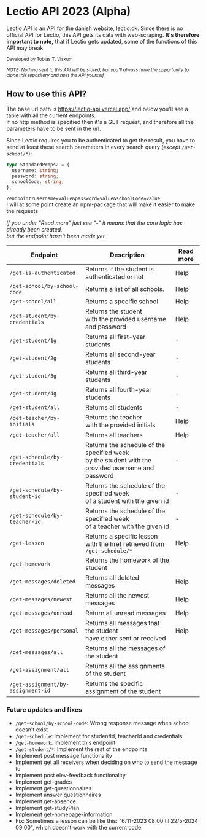 # Lectio API 2023 (Alpha)

Lectio API is an API for the danish website, lectio.dk. Since there is no official API for Lectio, this API gets its data with web-scraping. <b>It's therefore important to note,</b> that if Lectio gets updated, some of the functions of this API may break

<small>Developed by Tobias T. Viskum</small>

<small><i>NOTE: Nothing sent to this API will be stored, but you'll always have the opportunity to clone this repository and host the API yourself</i></small>

## How to use this API?

The base url path is https://lectio-api.vercel.app/ and below you'll see a table with all the current endpoints. <br> If no http method is specified then it's a GET request, and therefore all the parameters have to be sent in the url.

Since Lectio requires you to be authenticated to get the result, you have to send at least these search parameters in every search query (<i>except `/get-school/*`</i>):

```ts
type StandardProps2 = {
  username: string;
  password: string;
  schoolCode: string;
};
```

`/endpoint?username=value&password=value&schoolCode=value`<br>
I will at some point create an npm-package that will make it easier to make the requests

<i>If you under "Read more" just see "-" it means that the core logic has already been created, <br> but the endpoint hasn't been made yet. </i>

| Endpoint                           | Description                                                                                            | Read more |
| ---------------------------------- | ------------------------------------------------------------------------------------------------------ | --------- |
| `/get-is-authenticated`            | Returns if the student is authenticated or not                                                         | Help      |
| `/get-school/by-school-code`       | Returns a list of all schools.                                                                         | Help      |
| `/get-school/all`                  | Returns a specific school                                                                              | Help      |
| `/get-student/by-credentials`      | Returns the student<br>with the provided username and password                                         | Help      |
| `/get-student/1g`                  | Returns all first-year students                                                                        | -         |
| `/get-student/2g`                  | Returns all second-year students                                                                       | -         |
| `/get-student/3g`                  | Returns all third-year students                                                                        | -         |
| `/get-student/4g`                  | Returns all fourth-year students                                                                       | -         |
| `/get-student/all`                 | Returns all students                                                                                   | -         |
| `/get-teacher/by-initials`         | Returns the teacher<br>with the provided initials                                                      | Help      |
| `/get-teacher/all`                 | Returns all teachers                                                                                   | Help      |
| `/get-schedule/by-credentials`     | Returns the schedule of the specified week <br> by the student with the provided username and password | -         |
| `/get-schedule/by-student-id`      | Returns the schedule of the specified week <br> of a student with the given id                         | -         |
| `/get-schedule/by-teacher-id`      | Returns the schedule of the specified week <br> of a teacher with the given id                         | -         |
| `/get-lesson`                      | Returns a specific lesson<br>with the href retrieved from `/get-schedule/*`                            | Help      |
| `/get-homework`                    | Returns the homework of the student                                                                    |           |
| `/get-messages/deleted`            | Returns all deleted messages                                                                           | Help      |
| `/get-messages/newest`             | Returns all the newest messages                                                                        | Help      |
| `/get-messages/unread`             | Return all unread messages                                                                             | Help      |
| `/get-messages/personal`           | Returns all messages that the student<br>have either sent or received                                  | Help      |
| `/get-messages/all`                | Returns all the messages of the student                                                                |           |
| `/get-assignment/all`              | Returns all the assignments of the student                                                             |           |
| `/get-assignment/by-assignment-id` | Returns the specific assignment of the student                                                         |           |

### Future updates and fixes

- `/get-school/by-school-code`: Wrong response message when school doesn't exist
- `/get-schedule`: Implement for studentId, teacherId and credentials
- `/get-homework`: Implement this endpoint
- `/get-student/*`: Implement the rest of the endpoints
- Implement post message functionality
- Implement get all receivers when deciding on who to send the message to
- Implement post elev-feedback functionality
- Implement get-grades
- Implement get-questionnaires
- Implement answer questionnaires
- Implement get-absence
- Implement get-studyPlan
- Implement get-homepage-information
- Fix: Sometimes a lesson can be like this: "6/11-2023 08:00 til 22/5-2024 09:00", which doesn't work with the current code.
